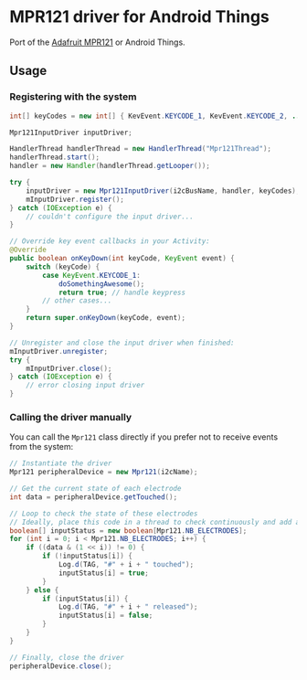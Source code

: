 # MPR121 driver for Android Things

Port of the [Adafruit MPR121](https://github.com/adafruit/Adafruit_MPR121/) or Android Things.

## Usage

### Registering with the system

```java
int[] keyCodes = new int[] { KevEvent.KEYCODE_1, KevEvent.KEYCODE_2, ... KevEvent.KEYCODE_12 };

Mpr121InputDriver inputDriver;

HandlerThread handlerThread = new HandlerThread("Mpr121Thread");
handlerThread.start();
handler = new Handler(handlerThread.getLooper());

try {
    inputDriver = new Mpr121InputDriver(i2cBusName, handler, keyCodes);
    mInputDriver.register();
} catch (IOException e) {
    // couldn't configure the input driver...
}

// Override key event callbacks in your Activity:
@Override
public boolean onKeyDown(int keyCode, KeyEvent event) {
    switch (keyCode) {
        case KeyEvent.KEYCODE_1:
            doSomethingAwesome();
            return true; // handle keypress
        // other cases...
    }
    return super.onKeyDown(keyCode, event);
}

// Unregister and close the input driver when finished:
mInputDriver.unregister;
try {
    mInputDriver.close();
} catch (IOException e) {
    // error closing input driver
}
```

### Calling the driver manually

You can call the `Mpr121` class directly if you prefer not to receive events from the system:

```java
// Instantiate the driver
Mpr121 peripheralDevice = new Mpr121(i2cName);

// Get the current state of each electrode
int data = peripheralDevice.getTouched();

// Loop to check the state of these electrodes
// Ideally, place this code in a thread to check continuously and add a listener when a state changes
boolean[] inputStatus = new boolean[Mpr121.NB_ELECTRODES];
for (int i = 0; i < Mpr121.NB_ELECTRODES; i++) {
    if ((data & (1 << i)) != 0) {
        if (!inputStatus[i]) {
            Log.d(TAG, "#" + i + " touched");
            inputStatus[i] = true;
        }
    } else {
        if (inputStatus[i]) {
            Log.d(TAG, "#" + i + " released");
            inputStatus[i] = false;
        }
    }
}

// Finally, close the driver
peripheralDevice.close();
```
